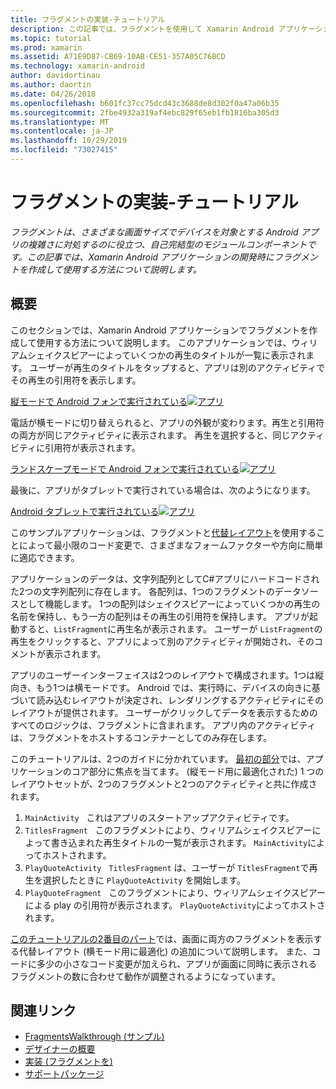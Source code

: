 ```yaml
---
title: フラグメントの実装-チュートリアル
description: この記事では、フラグメントを使用して Xamarin Android アプリケーションを開発する方法について説明します。
ms.topic: tutorial
ms.prod: xamarin
ms.assetid: A71E9D87-CB69-10AB-CE51-357A05C76BCD
ms.technology: xamarin-android
author: davidortinau
ms.author: daortin
ms.date: 04/26/2018
ms.openlocfilehash: b601fc37cc75dcd43c3688de8d302f0a47a06b35
ms.sourcegitcommit: 2fbe4932a319af4ebc829f65eb1fb1816ba305d3
ms.translationtype: MT
ms.contentlocale: ja-JP
ms.lasthandoff: 10/29/2019
ms.locfileid: "73027415"
---
```

# <a name="implementing-fragments---walkthrough"></a>フラグメントの実装-チュートリアル

_フラグメントは、さまざまな画面サイズでデバイスを対象とする Android アプリの複雑さに対処するのに役立つ、自己完結型のモジュールコンポーネントです。この記事では、Xamarin Android アプリケーションの開発時にフラグメントを作成して使用する方法について説明します。_

## <a name="overview"></a>概要

このセクションでは、Xamarin Android アプリケーションでフラグメントを作成して使用する方法について説明します。 このアプリケーションでは、ウィリアムシェイクスピアーによっていくつかの再生のタイトルが一覧に表示されます。 ユーザーが再生のタイトルをタップすると、アプリは別のアクティビティでその再生の引用符を表示します。

[縦モードで Android フォンで実行されている![アプリ](./images/intro-screenshot-phone-sml.png)](./images/intro-screenshot-phone.png#lightbox)

電話が横モードに切り替えられると、アプリの外観が変わります。再生と引用符の両方が同じアクティビティに表示されます。 再生を選択すると、同じアクティビティに引用符が表示されます。

[ランドスケープモードで Android フォンで実行されている![アプリ](./images/intro-screenshot-phone-land-sml.png)](./images/intro-screenshot-phone-land.png#lightbox)

最後に、アプリがタブレットで実行されている場合は、次のようになります。

[Android タブレットで実行されている![アプリ](./images/intro-screenshot-tablet-sml.png)](./images/intro-screenshot-tablet.png#lightbox)

このサンプルアプリケーションは、フラグメントと[代替レイアウト](/xamarin/android/app-fundamentals/resources-in-android/alternate-resources)を使用することによって最小限のコード変更で、さまざまなフォームファクターや方向に簡単に適応できます。

アプリケーションのデータは、文字列配列としてC#アプリにハードコードされた2つの文字列配列に存在します。 各配列は、1つのフラグメントのデータソースとして機能します。  1つの配列はシェイクスピアーによっていくつかの再生の名前を保持し、もう一方の配列はその再生の引用符を保持します。 アプリが起動すると、`ListFragment`に再生名が表示されます。 ユーザーが `ListFragment`の再生をクリックすると、アプリによって別のアクティビティが開始され、そのコメントが表示されます。

アプリのユーザーインターフェイスは2つのレイアウトで構成されます。1つは縦向き、もう1つは横モードです。 Android では、実行時に、デバイスの向きに基づいて読み込むレイアウトが決定され、レンダリングするアクティビティにそのレイアウトが提供されます。 ユーザーがクリックしてデータを表示するためのすべてのロジックは、フラグメントに含まれます。 アプリ内のアクティビティは、フラグメントをホストするコンテナーとしてのみ存在します。

このチュートリアルは、2つのガイドに分かれています。 [最初の部分](./walkthrough.md)では、アプリケーションのコア部分に焦点を当てます。 (縦モード用に最適化された) 1 つのレイアウトセットが、2つのフラグメントと2つのアクティビティと共に作成されます。

1. `MainActivity` &nbsp; これはアプリのスタートアップアクティビティです。
1. `TitlesFragment` &nbsp; このフラグメントにより、ウィリアムシェイクスピアーによって書き込まれた再生タイトルの一覧が表示されます。 `MainActivity`によってホストされます。
1. `PlayQuoteActivity` &nbsp; `TitlesFragment` は、ユーザーが `TitlesFragment`で再生を選択したときに `PlayQuoteActivity` を開始します。
1. `PlayQuoteFragment` &nbsp; このフラグメントにより、ウィリアムシェイクスピアーによる play の引用符が表示されます。 `PlayQuoteActivity`によってホストされます。

[このチュートリアルの2番目のパート](./walkthrough-landscape.md)では、画面に両方のフラグメントを表示する代替レイアウト (横モード用に最適化) の追加について説明します。 また、コードに多少の小さなコード変更が加えられ、アプリが画面に同時に表示されるフラグメントの数に合わせて動作が調整されるようになっています。

## <a name="related-links"></a>関連リンク

- [FragmentsWalkthrough (サンプル)](https://docs.microsoft.com/samples/xamarin/monodroid-samples/fragmentswalkthrough)
- [デザイナーの概要](~/android/user-interface/android-designer/index.md)
- [実装 (フラグメントを)](https://developer.android.com/guide/topics/fundamentals/fragments.html)
- [サポートパッケージ](https://developer.android.com/sdk/compatibility-library.html)
